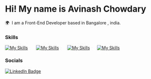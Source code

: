 Hi! My name is Avinash Chowdary 
========================================================================================================================================

🌍  I am a Front-End Developer based in Bangalore , india.
<br/>

### Skills

[![My Skills](https://skillicons.dev/icons?i=html,css)](https://skillicons.dev) &nbsp;&nbsp;&nbsp;&nbsp;&nbsp; [![My Skills](https://skillicons.dev/icons?i=js)](https://skillicons.dev) &nbsp;&nbsp;&nbsp;&nbsp;&nbsp; [![My Skills](https://skillicons.dev/icons?i=react)](https://skillicons.dev)&nbsp;&nbsp;&nbsp;&nbsp;&nbsp; [![My Skills](https://skillicons.dev/icons?i=nodejs)](https://skillicons.dev)
<br/>

### Socials

<div id="badges">
  <a href="https://www.linkedin.com/in/avinashmandalapu/">
    <img src="https://img.shields.io/badge/LinkedIn-blue?style=for-the-badge&logo=linkedin&logoColor=white" alt="LinkedIn Badge"/>
  </a>
</div>
